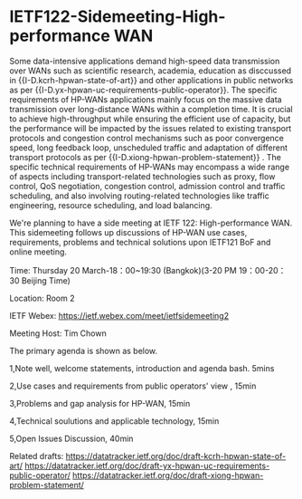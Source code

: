 # IETF122-Sidemeeting-High-performance WAN

Some data-intensive applications demand high-speed data transmission over WANs such as scientific research, academia, education as 
disccussed in {{I-D.kcrh-hpwan-state-of-art}} and other applications in public networks as per {{I-D.yx-hpwan-uc-requirements-public-operator}}.
The specific requirements of HP-WANs applications mainly focus on the massive data transmission over long-distance WANs within a 
completion time. It is crucial to achieve high-throughput while ensuring the efficient use of capacity, but the performance will be impacted by
the issues related to existing transport protocols and congestion control mechanisms such as poor convergence speed, long feedback loop, 
unscheduled traffic and adaptation of different transport protocols as per {{I-D.xiong-hpwan-problem-statement}} . The specific technical requirements 
of HP-WANs may encompass a wide range of aspects including transport-related technologies such as proxy, flow control, QoS negotiation, congestion control,
admission control and traffic scheduling, and also involving routing-related technologies like traffic engineering, resource scheduling, and load balancing.

We're planning to have a side meeting at IETF 122: High-performance WAN. This sidemeeting follows up discussions of HP-WAN use cases, requirements, problems 
and technical solutions upon IETF121 BoF and online meeting.

Time: Thursday 20 March-18：00~19:30 (Bangkok)(3-20 PM 19：00-20：30 Beijing Time)

Location: Room 2

IETF Webex: https://ietf.webex.com/meet/ietfsidemeeting2

Meeting Host: Tim Chown

The primary agenda is shown as below.

1,Note well, welcome statements, introduction and agenda bash. 5mins

2,Use cases and requirements from public operators' view , 15min

3,Problems and gap analysis for HP-WAN, 15min

4,Technical soulutions and applicable technology, 15min

5,Open Issues Discussion, 40min

Related drafts:
https://datatracker.ietf.org/doc/draft-kcrh-hpwan-state-of-art/
https://datatracker.ietf.org/doc/draft-yx-hpwan-uc-requirements-public-operator/
https://datatracker.ietf.org/doc/draft-xiong-hpwan-problem-statement/


